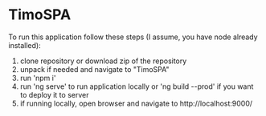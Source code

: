 # TimoSPA
To run this application follow these steps (I assume, you have node already installed): 

1. clone repository or download zip of the repository
2. unpack if needed and navigate to "TimoSPA"
3. run 'npm i'
4. run 'ng serve' to run application locally or 'ng build --prod' if you want to deploy it to server
5. if running locally, open browser and navigate to http://localhost:9000/